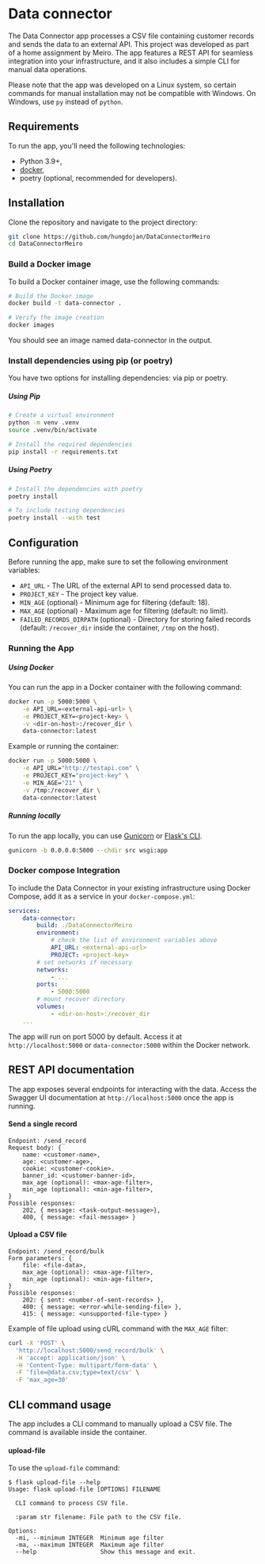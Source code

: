 # Data connector
The Data Connector app processes a CSV file containing customer records and sends the data to an external API. This project was developed as part of a home assignment by Meiro. The app features a REST API for seamless integration into your infrastructure, and it also includes a simple CLI for manual data operations.

Please note that the app was developed on a Linux system, so certain commands for manual installation may not be compatible with Windows. On Windows, use `py` instead of `python`.


## Requirements
To run the app, you'll need the following technologies:
- Python 3.9+,
- [docker](https://www.docker.com/),
- poetry (optional, recommended for developers).

## Installation
Clone the repository and navigate to the project directory:
```bash
git clone https://github.com/hungdojan/DataConnectorMeiro
cd DataConnectorMeiro
```

### Build a Docker image
To build a Docker container image, use the following commands:
```sh
# Build the Docker image
docker build -t data-connector .

# Verify the image creation
docker images
```
You should see an image named data-connector in the output.

### Install dependencies using pip (or poetry)
You have two options for installing dependencies: via pip or poetry.

##### Using Pip
```bash
# Create a virtual environment
python -m venv .venv
source .venv/bin/activate

# Install the required dependencies
pip install -r requirements.txt
```

##### Using Poetry
```bash
# Install the dependencies with poetry
poetry install

# To include testing dependencies
poetry install --with test
```

## Configuration
Before running the app, make sure to set the following environment variables:

- `API_URL` - The URL of the external API to send processed data to.
- `PROJECT_KEY` - The project key value.
- `MIN_AGE` (optional) - Minimum age for filtering (default: 18).
- `MAX_AGE` (optional) - Maximum age for filtering (default: no limit).
- `FAILED_RECORDS_DIRPATH` (optional) - Directory for storing failed records (default: `/recover_dir` inside the container, `/tmp` on the host).

### Running the App
##### Using Docker
You can run the app in a Docker container with the following command:
```bash
docker run -p 5000:5000 \
    -e API_URL=<external-api-url> \
    -e PROJECT_KEY=<project-key> \
    -v <dir-on-host>:/recover_dir \
    data-connector:latest
```

Example or running the container:
```bash
docker run -p 5000:5000 \
    -e API_URL="http://testapi.com" \
    -e PROJECT_KEY="project-key" \
    -e MIN_AGE="21" \
    -v /tmp:/recover_dir \
    data-connector:latest
```
##### Running locally
To run the app locally, you can use [Gunicorn](https://docs.gunicorn.org/en/latest/run.html#) or [Flask's CLI](https://flask.palletsprojects.com/en/stable/quickstart/#a-minimal-application).

```bash
gunicorn -b 0.0.0.0:5000 --chdir src wsgi:app
```

### Docker compose Integration
To include the Data Connector in your existing infrastructure using Docker Compose, add it as a service in your `docker-compose.yml`:

```yaml
services:
    data-connector:
        build: ./DataConnectorMeiro
        environment:
            # check the list of environment variables above
            API_URL: <external-api-url>
            PROJECT: <project-key>
        # set networks if necessary
        networks:
            - ...
        ports:
            - 5000:5000
        # mount recover directory
        volumes:
            - <dir-on-host>:/recover_dir
    ...
```

The app will run on port 5000 by default. Access it at `http://localhost:5000` or `data-connector:5000` within the Docker network.


## REST API documentation
The app exposes several endpoints for interacting with the data. Access the Swagger UI documentation at `http://localhost:5000` once the app is running.

#### Send a single record
```
Endpoint: /send_record
Request body: {
    name: <customer-name>,
    age: <customer-age>,
    cookie: <customer-cookie>.
    banner_id: <customer-banner-id>,
    max_age (optional): <max-age-filter>,
    min_age (optional): <min-age-filter>,
}
Possible responses:
    202, { message: <task-output-message>},
    400, { message: <fail-message> }
```

#### Upload a CSV file
```
Endpoint: /send_record/bulk
Form parameters: {
    file: <file-data>,
    max_age (optional): <max-age-filter>,
    min_age (optional): <min-age-filter>,
}
Possible responses:
    202: { sent: <number-of-sent-records> },
    400: { message: <error-while-sending-file> },
    415: { message: <unsupported-file-type> }
```

Example of file upload using cURL command with the `MAX_AGE` filter:
```sh
curl -X 'POST' \
  'http://localhost:5000/send_record/bulk' \
  -H 'accept: application/json' \
  -H 'Content-Type: multipart/form-data' \
  -F 'file=@data.csv;type=text/csv' \
  -F 'max_age=30'
```

## CLI command usage
The app includes a CLI command to manually upload a CSV file. The command is available inside the container.

#### upload-file
To use the `upload-file` command:

```
$ flask upload-file --help
Usage: flask upload-file [OPTIONS] FILENAME

  CLI command to process CSV file.

  :param str filename: File path to the CSV file.

Options:
  -mi, --minimum INTEGER  Minimum age filter
  -ma, --maximum INTEGER  Maximum age filter
  --help                  Show this message and exit.
```
